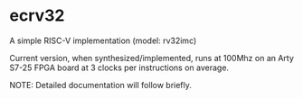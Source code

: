 # ecrv32
A simple RISC-V implementation (model: rv32imc)

Current version, when synthesized/implemented, runs at 100Mhz on an Arty S7-25 FPGA board at 3 clocks per instructions on average.

NOTE: Detailed documentation will follow briefly.
